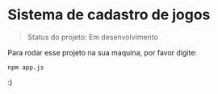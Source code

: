 <h1> Sistema de cadastro de jogos </h1>

>Status do projeto: Em desenvolvimento

Para rodar esse projeto na sua maquina, por favor digite:

```
npm app.js
```
:)